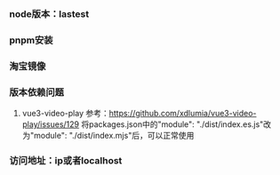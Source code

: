 ###  node版本：lastest

###  pnpm安装

###  淘宝镜像

###  版本依赖问题
1. vue3-video-play 参考：https://github.com/xdlumia/vue3-video-play/issues/129
将packages.json中的"module": "./dist/index.es.js"改为"module": "./dist/index.mjs"后，可以正常使用

###  访问地址：ip或者localhost
